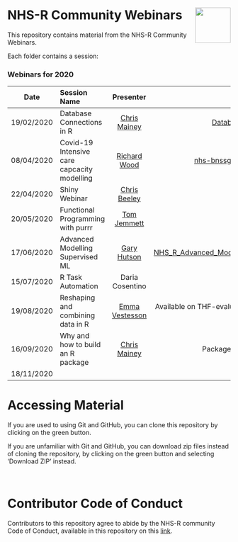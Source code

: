 
<!-- README.md is generated from README.Rmd. Please edit that file -->

# NHS-R Community Webinars <a href='https://nhsrcommunity.com/'><img src='https://nhsrcommunity.com/wp-content/uploads/2018/02/logo.png' align="right" height="80" /></a>

<!-- badges: start -->

<!-- badges: end -->

This repository contains material from the NHS-R Community Webinars.

Each folder contains a session:

### Webinars for 2020

| Date       | Session Name                                |                    Presenter                     |                                                                                                                                        Folder |                                                    Video                                                     |
| ---------- | :------------------------------------------ | :----------------------------------------------: | --------------------------------------------------------------------------------------------------------------------------------------------: | :----------------------------------------------------------------------------------------------------------: |
| 19/02/2020 | Database Connections in R                   |  [Chris Mainey](https://github.com/chrismainey)  |                             [Database\_connections\_in\_R](https://github.com/nhs-r-community/Webinars/tree/master/Database_connections_in_R) |           [Watch](https://nhsrcommunity.com/learn-r/workshops/database-connections-in-r-webinar/)            |
| 08/04/2020 | Covid-19 Intensive care capcacity modelling | [Richard Wood](https://github.com/richardwoodgb) |                                                           [nhs-bnssg-analytics/covid-simr](https://github.com/nhs-bnssg-analytics/covid-simr) |               [Watch](https://nhsrcommunity.com/learn-r/workshops/covid-19-modelling-webinar/)               |
| 22/04/2020 | Shiny Webinar                               |  [Chris Beeley](https://github.com/ChrisBeeley)  |                                                                        [Shiny](https://github.com/nhs-r-community/Webinars/tree/master/Shiny) |                     [Watch](https://nhsrcommunity.com/learn-r/workshops/shiny-webinar/)                      |
| 20/05/2020 | Functional Programming with purrr           |   [Tom Jemmett](https://github.com/tomjemmett)   |                                                      [fp\_with\_purrr](https://github.com/nhs-r-community/Webinars/tree/master/fp_with_purrr) | [Watch](https://nhsrcommunity.com/learn-r/workshops/functional-programming-using-the-purrr-package-webinar/) |
| 17/06/2020 | Advanced Modelling Supervised ML            |   [Gary Hutson](https://github.com/statsgary)    | [NHS\_R\_Advanced\_Modelling\_Supervised\_ML](https://github.com/nhs-r-community/Webinars/tree/master/NHS_R_Advanced_Modelling_Supervised_ML) |            [Watch](https://nhsrcommunity.com/learn-r/workshops/advanced-modelling-supervised-ml/)            |
| 15/07/2020 | R Task Automation                           |                 Daria Cosentino                  |                                              [R\_Task\_Automation](https://github.com/nhs-r-community/Webinars/tree/master/R_Task_Automation) |                 [Watch](https://nhsrcommunity.com/learn-r/workshops/task-automation-with-r/)                 |
| 19/08/2020 | Reshaping and combining data in R           | [Emma Vestesson](https://github.com/emmavestesson) | Available on THF-evaluative Analytics github [slides](https://thf-evaluative-analytics.github.io/NHSR-wrangling-webinar/slides) \| [code](https://github.com/THF-evaluative-analytics/NHSR-wrangling-webinar) | [Watch](https://nhsrcommunity.com/learn-r/workshops/reshaping-and-combining-data-in-r/) |
| 16/09/2020 | Why and how to build an R package           |  [Chris Mainey](https://github.com/chrismainey)  | Package\_building [slides](https://chrismainey.github.io/PackageBuildSeminar/package_building_presentation.html#1) \| [code](https://github.com/nhs-r-community/Webinars/tree/master/Package_building) |                                                                                                              |
| 18/11/2020 |                                             |                                                  |                                                                                                                                               |                                                                                                              |

# Accessing Material

If you are used to using Git and GitHub, you can clone this repository
by clicking on the green button.

If you are unfamiliar with Git and GitHub, you can download zip files
instead of cloning the repository, by clicking on the green button and
selecting ‘Download ZIP’ instead.

<br>

# Contributor Code of Conduct

Contributors to this repository agree to abide by the NHS-R community
Code of Conduct, available in this repository on this
[link](https://github.com/nhs-r-community/Webinars/blob/master/code_of_conduct.md).
